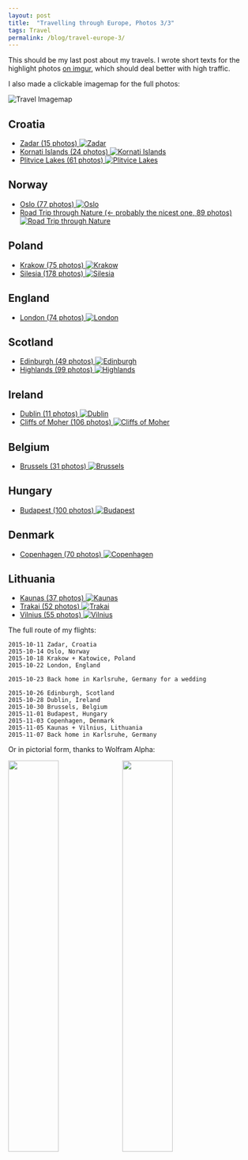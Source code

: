 ```yaml
---
layout: post
title:  "Travelling through Europe, Photos 3/3"
tags: Travel
permalink: /blog/travel-europe-3/
---
```


This should be my last post about my travels. I wrote short texts for the highlight photos [on imgur](http://imgur.com/a/i5k23), which should deal better with high traffic.

I also made a clickable imagemap for the full photos:

<!--more-->
<img src="/public/travel-3.png" alt="Travel Imagemap" usemap="#imgmap">
<map name="imgmap"><area shape="rect" title="Roadtrip through Nature" coords="378,37,420,109" href="http://photos.hookrace.net/norway/roadtrip/" target="" /><area shape="rect" title="Oslo" coords="463,88,496,133" href="http://photos.hookrace.net/norway/oslo/" target="" /><area shape="rect" title="Copenhagen" coords="506,266,537,316" href="http://photos.hookrace.net/denmark/copenhagen/" target="" /><area shape="rect" title="Edinburgh" coords="148,256,180,303" href="http://photos.hookrace.net/scotland/edinburgh/" target="" /><area shape="rect" title="Highlands" coords="112,249,146,294" href="http://photos.hookrace.net/scotland/highlands/" target="" /><area shape="rect" title="Dublin" coords="75,358,109,407" href="http://photos.hookrace.net/ireland/dublin/" target="" /><area shape="rect" title="Cliffs of Moher" coords="2,369,49,419" href="http://photos.hookrace.net/ireland/moher/" target="" /><area shape="rect" title="London" coords="215,428,251,474" href="http://photos.hookrace.net/england/london/" target="" /><area shape="rect" title="Brussels" coords="317,452,350,499" href="http://photos.hookrace.net/belgium/brussels/" target="" /><area shape="rect" title="Budapest" coords="653,569,685,618" href="http://photos.hookrace.net/hungary/budapest/" target="" /><area shape="rect" title="Kaunas" coords="764,301,790,345" href="http://photos.hookrace.net/lithuania/kaunas/" target="" /><area shape="rect" title="Trakai" coords="791,306,808,352" href="http://photos.hookrace.net/lithuania/trakai/" target="" /><area shape="rect" title="Vilnius" coords="809,301,831,350" href="http://photos.hookrace.net/lithuania/vilnius/" target="" /><area shape="rect" title="Krakow" coords="677,466,706,524" href="http://photos.hookrace.net/poland/krakow/" target="" /><area shape="rect" title="Silesia" coords="646,466,677,524" href="http://photos.hookrace.net/poland/silesia/" target="" /><area shape="rect" title="Plitvice Lakes" coords="576,655,607,685" href="http://photos.hookrace.net/croatia/plitvice/" target="" /><area shape="rect" title="Zadar" coords="567,686,599,706" href="http://photos.hookrace.net/croatia/zadar/" target="" /><area shape="rect" title="Kornati Islands" coords="567,707,599,732" href="http://photos.hookrace.net/croatia/kornati/" target="" /></map>
<script src="/public/imageMapResizer.js"></script>
<script>imageMapResize();</script>

## Croatia
- [Zadar (15 photos) ![Zadar](http://photos.hookrace.net/croatia/zadar/preview.jpg)](//photos.hookrace.net/croatia/zadar/)
- [Kornati Islands (24 photos) ![Kornati Islands](http://photos.hookrace.net/croatia/kornati/preview.jpg)](//photos.hookrace.net/croatia/kornati/)
- [Plitvice Lakes (61 photos) ![Plitvice Lakes](http://photos.hookrace.net/croatia/plitvice/preview.jpg)](//photos.hookrace.net/croatia/plitvice/)

## Norway

- [Oslo (77 photos) ![Oslo](http://photos.hookrace.net/norway/oslo/preview.jpg)](//photos.hookrace.net/norway/oslo/)
- [Road Trip through Nature (← probably the nicest one, 89 photos) ![Road Trip through Nature](http://photos.hookrace.net/norway/roadtrip/preview.jpg)](//photos.hookrace.net/norway/roadtrip/)

## Poland

- [Krakow (75 photos) ![Krakow](http://photos.hookrace.net/poland/krakow/preview.jpg)](//photos.hookrace.net/poland/krakow/)
- [Silesia (178 photos) ![Silesia](http://photos.hookrace.net/poland/silesia/preview.jpg)](//photos.hookrace.net/poland/silesia/)

## England

- [London (74 photos) ![London](http://photos.hookrace.net/england/london/preview.jpg)](//photos.hookrace.net/england/london/)

## Scotland

- [Edinburgh (49 photos) ![Edinburgh](http://photos.hookrace.net/scotland/edinburgh/preview.jpg)](//photos.hookrace.net/scotland/edinburgh/)
- [Highlands (99 photos) ![Highlands](http://photos.hookrace.net/scotland/highlands/preview.jpg)](//photos.hookrace.net/scotland/highlands/)

## Ireland

- [Dublin (11 photos) ![Dublin](http://photos.hookrace.net/ireland/dublin/preview.jpg)](//photos.hookrace.net/ireland/dublin/)
- [Cliffs of Moher (106 photos) ![Cliffs of Moher](http://photos.hookrace.net/ireland/moher/preview.jpg)](//photos.hookrace.net/ireland/moher/)

## Belgium

- [Brussels (31 photos) ![Brussels](http://photos.hookrace.net/belgium/brussels/preview.jpg)](//photos.hookrace.net/belgium/brussels/)

## Hungary

- [Budapest (100 photos) ![Budapest](http://photos.hookrace.net/hungary/budapest/preview.jpg)](//photos.hookrace.net/hungary/budapest/)

## Denmark

- [Copenhagen (70 photos) ![Copenhagen](http://photos.hookrace.net/denmark/copenhagen/preview.jpg)](//photos.hookrace.net/denmark/copenhagen/)

## Lithuania

- [Kaunas (37 photos) ![Kaunas](http://photos.hookrace.net/lithuania/kaunas/preview.jpg)](//photos.hookrace.net/lithuania/kaunas/)
- [Trakai (52 photos) ![Trakai](http://photos.hookrace.net/lithuania/trakai/preview.jpg)](//photos.hookrace.net/lithuania/trakai/)
- [Vilnius (55 photos) ![Vilnius](http://photos.hookrace.net/lithuania/vilnius/preview.jpg)](//photos.hookrace.net/lithuania/vilnius/)

The full route of my flights:

    2015-10-11 Zadar, Croatia
    2015-10-14 Oslo, Norway
    2015-10-18 Krakow + Katowice, Poland
    2015-10-22 London, England

    2015-10-23 Back home in Karlsruhe, Germany for a wedding

    2015-10-26 Edinburgh, Scotland
    2015-10-28 Dublin, Ireland
    2015-10-30 Brussels, Belgium
    2015-11-01 Budapest, Hungary
    2015-11-03 Copenhagen, Denmark
    2015-11-05 Kaunas + Vilnius, Lithuania
    2015-11-07 Back home in Karlsruhe, Germany

Or in pictorial form, thanks to Wolfram Alpha:

<img src="/public/travel-1.gif" style="width:45%; display:inline;">
<img src="/public/travel-2.gif" style="width:45%; display:inline;">
